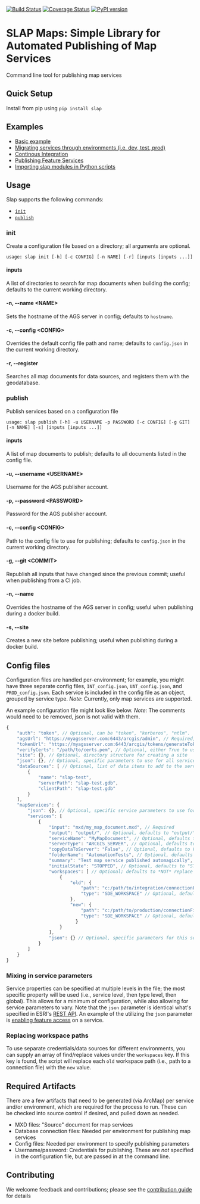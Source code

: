 [![Build Status](https://travis-ci.org/gisinc/slap.svg?branch=master)](https://travis-ci.org/gisinc/slap)
[![Coverage Status](https://coveralls.io/repos/github/gisinc/slap/badge.svg?branch=master)](https://coveralls.io/github/gisinc/slap?branch=master)
[![PyPI version](https://badge.fury.io/py/slap.svg)](https://badge.fury.io/py/slap)

# SLAP Maps: Simple Library for Automated Publishing of Map Services

Command line tool for publishing map services

## Quick Setup
Install from pip using `pip install slap`

## Examples
* [Basic example](docs/basic-example.md)
* [Migrating services through environments (i.e. dev, test, prod)](docs/environment-transform.md)
* [Continous Integration](docs/continuous-integration.md)
* [Publishing Feature Services](docs/publish-feature-service.md)
* [Importing slap modules in Python scripts](docs/importing.md)

## Usage

Slap supports the following commands:

* [`init`](#init)
* [`publish`](#publish)

### init
Create a configuration file based on a directory; all arguments are optional.

```shell
usage: slap init [-h] [-c CONFIG] [-n NAME] [-r] [inputs [inputs ...]]
```

#### inputs
A list of directories to search for map documents when building the config; defaults to the current working directory.

#### -n, --name \<NAME>
Sets the hostname of the AGS server in config; defaults to `hostname`.

#### -c, --config \<CONFIG>
Overrides the default config file path and name; defaults to `config.json` in the current working directory.

#### -r, --register
Searches all map documents for data sources, and registers them with the geodatabase.

### publish
Publish services based on a configuration file

```
usage: slap publish [-h] -u USERNAME -p PASSWORD [-c CONFIG] [-g GIT] [-n NAME] [-s] [inputs [inputs ...]]
```

#### inputs
A list of map documents to publish; defaults to all documents listed in the config file.

#### -u, --username \<USERNAME>
Username for the AGS publisher account.

#### -p, --password \<PASSWORD>
Password for the AGS publisher account.

#### -c, --config \<CONFIG>
Path to the config file to use for publishing; defaults to `config.json` in the current working directory.

#### -g, --git \<COMMIT>
Republish all inputs that have changed since the previous commit; useful when publishing from a CI job.

#### -n, --name
Overrides the hostname of the AGS server in config; useful when publishing during a docker build.

#### -s, --site
Creates a new site before publishing; useful when publishing during a docker build.

## Config files
Configuration files are handled per-environment; for example, you might have three separate config files, `INT_config.json`, `UAT_config.json`, and `PROD_config.json`.
Each service is included in the config file as an object, grouped by service type.  *Note*:  Currently, only map services are supported.

An example configuration file might look like below.  *Note:* The comments would need to be removed, json is not valid with them.

```javascript
{
    "auth": "token", // Optional, can be "token", "kerberos", "ntlm".  Defaults to "token"
    "agsUrl": "https://myagsserver.com:6443/arcgis/admin", // Required, URL for AGS admin endpoint
    "tokenUrl": "https://myagsserver.com:6443/arcgis/tokens/generateToken", // Optional, URL for token service; defaults to AGS token endpoint
    "verifyCerts": "/path/to/certs.pem", // Optional, either True to use default store, False to not verify, or path to cert file. Defaults to False.
    "site": {}, // Optional, directory structure for creating a site
    "json": {}, // Optional, specific parameters to use for all services, of all types.
    "dataSources": [ // Optional, list of data items to add to the server store
        {
            "name": "slap-test",
            "serverPath": "slap-test.gdb",
            "clientPath": "slap-test.gdb"
        }
    ],
    "mapServices": {
        "json": {}, // Optional, specific service parameters to use for all map services
        "services": [
            {
                "input": "mxd/my_map_document.mxd", // Required
                "output": "output/", // Optional, defaults to "output/"
                "serviceName": "MyMapDocument", // Optional, defaults to MXD filename, "my_map_document" here
                "serverType": "ARCGIS_SERVER", // Optional, defaults to "ARCGIS_SERVER"
                "copyDataToServer": "False", // Optional, defaults to False
                "folderName": "AutomationTests", // Optional, defaults to ""
                "summary": "Test map service published automagically", // Optional, defaults to ""
                "initialState": "STOPPED", // Optional, defaults to "STARTED"
                "workspaces": [ // Optional; defaults to *NOT* replace workspace paths
                    {
                        "old": {
                            "path": "c:/path/to/integration/connectionFile.sde", // Required if workspaces is defined
                            "type": "SDE_WORKSPACE" // Optional, defaults to SDE_WORKSPACE, for file geodatabase, use "FILEGDB_WORKSPACE"
                        },
                        "new": {
                            "path": "c:/path/to/production/connectionFile.sde", // Required if workspaces is defined
                            "type": "SDE_WORKSPACE" // Optional, defaults to SDE_WORKSPACE, for file geodatabase, use "FILEGDB_WORKSPACE"
                          }
                    }
                ],
                "json": {} // Optional, specific parameters for this service only
            }
        ]
    }
}
```

### Mixing in service parameters
Service properties can be specified at multiple levels in the file; the most 
specific property will be used (i.e., service level, then type level, then 
global).  This allows for a minimum of configuration, while also allowing 
for service parameters to vary.  Note that the `json` parameter is identical 
what's specified in ESRI's [REST API](http://resources.arcgis.com/en/help/arcgis-rest-api/index.html#/Create_Service/02r3000001tr000000/). 
An example of the utilizing the `json` parameter is [enabling feature access](docs/publish-feature-service.md) 
on a service.

### Replacing workspace paths
To use separate credentials/data sources for different environments, you can supply an array of find/replace values under the `workspaces` key.  If this key is found,
the script will replace each `old` workspace path (i.e., path to a connection file) with the `new` value.

## Required Artifacts
There are a few artifacts that need to be generated (via ArcMap) per service and/or environment, which are required for the process to run.  These can be checked into source control if desired, and pulled down as needed.

* MXD files: "Source" document for map services
* Database connection files: Needed per environment for publishing map services
* Config files: Needed per environment to specify publishing parameters
* Username/password: Credentials for publishing.  These are *not* specified in the configuration file, but are passed in at the command line.

## Contributing
We welcome feedback and contributions; please see the [contribution guide](CONTRIBUTING.md) for details